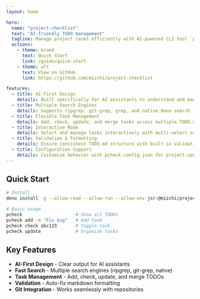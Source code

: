 ```yaml
---
layout: home

hero:
  name: "project-checklist"
  text: "AI-friendly TODO management"
  tagline: Manage project tasks efficiently with AI-powered CLI tool `pcheck`
  actions:
    - theme: brand
      text: Quick Start
      link: /guide/quick-start
    - theme: alt
      text: View on GitHub
      link: https://github.com/mizchi/project-checklist

features:
  - title: AI-First Design
    details: Built specifically for AI assistants to understand and manage your project tasks efficiently
  - title: Multiple Search Engines
    details: Supports ripgrep, git-grep, grep, and native Deno search for maximum compatibility
  - title: Flexible Task Management
    details: Add, check, update, and merge tasks across multiple TODO.md files with ease
  - title: Interactive Mode
    details: Select and manage tasks interactively with multi-select support
  - title: Validation & Formatting
    details: Ensure consistent TODO.md structure with built-in validation and auto-fix capabilities
  - title: Configuration Support
    details: Customize behavior with pcheck.config.json for project-specific needs
---
```


## Quick Start

```bash
# Install
deno install -g --allow-read --allow-run --allow-env jsr:@mizchi/project-checklist/cli

# Basic usage
pcheck                    # Show all TODOs
pcheck add -m "Fix bug"   # Add task
pcheck check abc123       # Toggle task
pcheck update             # Organize tasks
```

## Key Features

- **AI-First Design** - Clear output for AI assistants
- **Fast Search** - Multiple search engines (ripgrep, git-grep, native)
- **Task Management** - Add, check, update, and merge TODOs
- **Validation** - Auto-fix markdown formatting
- **Git Integration** - Works seamlessly with repositories

